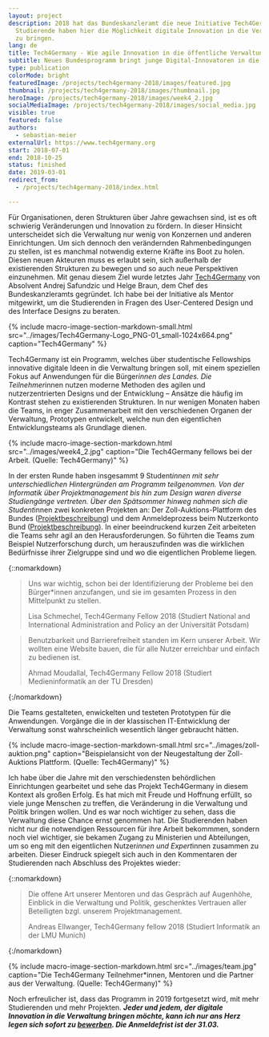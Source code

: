 ```yaml
---
layout: project
description: 2018 hat das Bundeskanzleramt die neue Initiative Tech4Germany gegründet.
  Studierende haben hier die Möglichkeit digitale Innovation in die Verwaltung
  zu bringen.
lang: de
title: Tech4Germany - Wie agile Innovation in die öffentliche Verwaltung kommt
subtitle: Neues Bundesprogramm bringt junge Digital-Innovatoren in die Verwaltung.
type: publication
colorMode: bright
featuredImage: /projects/tech4germany-2018/images/featured.jpg
thumbnail: /projects/tech4germany-2018/images/thumbnail.jpg
heroImage: /projects/tech4germany-2018/images/week4_2.jpg
socialMediaImage: /projects/tech4germany-2018/images/social_media.jpg
visible: true
featured: false
authors:
  - sebastian-meier
externalUrl: https://www.tech4germany.org
start: 2018-07-01
end: 2018-10-25
status: finished
date: 2019-03-01
redirect_from:
  - /projects/tech4germany-2018/index.html

---
```


Für Organisationen, deren Strukturen über Jahre gewachsen sind, ist es oft schwierig Veränderungen und Innovation zu fördern. In dieser Hinsicht unterscheidet sich die Verwaltung nur wenig von Konzernen und anderen Einrichtungen. Um sich dennoch den verändernden Rahmenbedingungen zu stellen, ist es manchmal notwendig externe Kräfte ins Boot zu holen. Diesen neuen Akteuren muss es erlaubt sein, sich außerhalb der existierenden Strukturen zu bewegen und so auch neue Perspektiven einzunehmen. Mit genau diesem Ziel wurde letztes Jahr <a href="https://www.tech4germany.org/">Tech4Germany</a> von Absolvent Andrej Safundzic und Helge Braun, dem Chef des Bundeskanzleramts gegründet. Ich habe bei der Initiative als Mentor mitgewirkt, um die Studierenden in Fragen des User-Centered Design und des Interface Designs zu beraten.

{% include macro-image-section-markdown-small.html src="../images/Tech4Germany-Logo_PNG-01_small-1024x664.png" caption="Tech4Germany" %}

Tech4Germany ist ein Programm, welches über studentische Fellowships innovative digitale Ideen in die Verwaltung bringen soll, mit einem speziellen Fokus auf Anwendungen für die Bürger*innen des Landes. Die Teilnehmer*innen nutzen moderne Methoden des agilen und nutzerzentrierten Designs und der Entwicklung – Ansätze die häufig im Kontrast stehen zu existierenden Strukturen. In nur wenigen Monaten haben die Teams, in enger Zusammenarbeit mit den verschiedenen Organen der Verwaltung, Prototypen entwickelt, welche nun den eigentlichen Entwicklungsteams als Grundlage dienen.

{% include macro-image-section-markdown.html src="../images/week4_2.jpg" caption="Die Tech4Germany fellows bei der Arbeit. (Quelle: Tech4Germany)" %}

In der ersten Runde haben insgesammt 9 Student*innen mit sehr unterschiedlichen Hintergründen am Programm teilgenommen. Von der Informatik über Projektmanagement bis hin zum Design waren diverse Studiengänge vertreten. Über den Spätsommer hinweg nahmen sich die Student*innen zwei konkreten Projekten an: Der Zoll-Auktions-Plattform des Bundes (<a href="https://www.tech4germany.org/zoll2018/">Projektbeschreibung</a>) und dem Anmeldeprozess beim Nutzerkonto Bund (<a href="https://www.tech4germany.org/nutzerkonto2018/">Projektbeschreibung</a>). In einer beeindruckend kurzen Zeit arbeiteten die Teams sehr agil an den Herausforderungen. So führten die Teams zum Beispiel Nutzerforschung durch, um herauszufinden was die wirklichen Bedürfnisse ihrer Zielgruppe sind und wo die eigentlichen Probleme liegen.

{::nomarkdown}
<blockquote>
    <p>Uns war wichtig, schon bei der Identifizierung der Probleme bei den Bürger*innen anzufangen, und sie im gesamten Prozess in den Mittelpunkt zu stellen.</p>
    <p class="author">Lisa Schmechel, Tech4Germany Fellow 2018 (Studiert National and International Administration and Policy an der Universität Potsdam)</p>
</blockquote>

<blockquote>
    <p>Benutzbarkeit und Barrierefreiheit standen im Kern unserer Arbeit. Wir wollten eine Website bauen, die für alle Nutzer erreichbar und  einfach zu bedienen ist.</p>
    <p class="author">Ahmad Moudallal, Tech4Germany Fellow 2018 (Studiert Medieninformatik an der TU Dresden)</p>
</blockquote>
{:/nomarkdown}

Die Teams gestalteten, enwickelten und testeten Prototypen für die Anwendungen. Vorgänge die in der klassischen IT-Entwicklung der Verwaltung sonst wahrscheinlich wesentlich länger gebraucht hätten.

{% include macro-image-section-markdown-small.html src="../images/zoll-auktion.png" caption="Beispielansicht von der Neugestaltung der Zoll-Auktions Plattform. (Quelle: Tech4Germany)" %}

Ich habe über die Jahre mit den verschiedensten behördlichen Einrichtungen gearbeitet und sehe das Projekt Tech4Germany in diesem Kontext als großen Erfolg. Es hat mich mit Freude und Hoffnung erfüllt, so viele junge Menschen zu treffen, die Veränderung in die Verwaltung und Politik bringen wollen. Und es war noch wichtiger zu sehen, dass die Verwaltung diese Chance ernst genommen hat. Die Studierenden haben nicht nur die notwendigen Ressourcen für ihre Arbeit bekommmen, sondern noch viel wichtiger, sie bekamen Zugang zu Ministerien und Abteilungen, um so eng mit den eigentlichen Nutzer*innen und Expert*innen zusammen zu arbeiten. Dieser Eindruck spiegelt sich auch in den Kommentaren der Studierenden nach Abschluss des Projektes wieder:

{::nomarkdown}
<blockquote>
    <p>Die offene Art unserer Mentoren und das Gespräch auf Augenhöhe, Einblick in die Verwaltung und Politik, geschenktes Vertrauen aller Beteiligten bzgl. unserem Projektmanagement.</p>
    <p class="author">Andreas Ellwanger, Tech4Germany fellow 2018 (Studiert Informatik an der LMU Munich)</p>
</blockquote>
{:/nomarkdown}

{% include macro-image-section-markdown.html src="../images/team.jpg" caption="Die Tech4Germany Teilnehmer*innen, Mentoren und die Partner aus der Verwaltung. (Quelle: Tech4Germany)" %}

Noch erfreulicher ist, dass das Programm in 2019 fortgesetzt wird, mit mehr Studierenden und mehr Projekten. <strong><i>Jeder und jedem, der digitale Innovation in die Verwaltung bringen möchte, kann ich nur ans Herz legen sich sofort zu <a href="https://www.tech4germany.org/bewerbung/">bewerben</a>. Die Anmeldefrist ist der 31.03.</i></strong>
